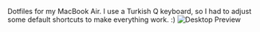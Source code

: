 Dotfiles for my MacBook Air. I use a Turkish Q keyboard, so I had to adjust some default shortcuts to make everything work. :)
![Desktop Preview](https://github.com/atasoya/dotfiles/blob/main/desktop.png?raw=true)


